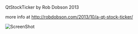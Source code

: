 QtStockTicker
by Rob Dobson 2013

more info at http://robdobson.com/2013/10/a-qt-stock-ticker/

![ScreenShot](https://raw.github.com/robdobsn/QtStockTicker/master/screenshots/latest.png)
